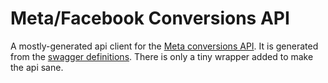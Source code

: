 # Meta/Facebook Conversions API

A mostly-generated api client for the [Meta conversions API](https://developers.facebook.com/docs/marketing-api/conversions-api). It is generated from the [swagger definitions](https://github.com/facebookincubator/Facebook-Server-Side-API-Swagger). There is only a tiny wrapper added to make the api sane.
